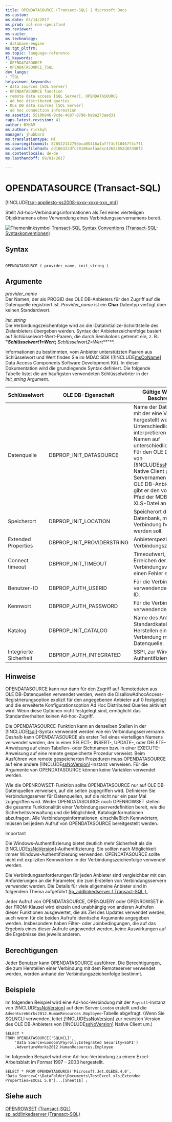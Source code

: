 ```yaml
---
title: OPENDATASOURCE (Transact-SQL) | Microsoft Docs
ms.custom: 
ms.date: 03/14/2017
ms.prod: sql-non-specified
ms.reviewer: 
ms.suite: 
ms.technology:
- database-engine
ms.tgt_pltfrm: 
ms.topic: language-reference
f1_keywords:
- OPENDATASOURCE
- OPENDATASOURCE_TSQL
dev_langs:
- TSQL
helpviewer_keywords:
- data sources [SQL Server]
- OPENDATASOURCE function
- remote data access [SQL Server], OPENDATASOURCE
- ad hoc distributed queries
- OLE DB data sources [SQL Server]
- ad hoc connection information
ms.assetid: 5510b846-9cde-4687-8798-be9a273aad31
caps.latest.revision: 41
author: BYHAM
ms.author: rickbyh
manager: jhubbard
ms.translationtype: MT
ms.sourcegitcommit: 876522142756bca05416a1afff3cf10467f4c7f1
ms.openlocfilehash: dd106322dfc78186aefaadac42622852d87d40f2
ms.contentlocale: de-de
ms.lasthandoff: 09/01/2017

---
```

# <a name="opendatasource-transact-sql"></a>OPENDATASOURCE (Transact-SQL)
[!INCLUDE[tsql-appliesto-ss2008-xxxx-xxxx-xxx_md](../../includes/tsql-appliesto-ss2008-xxxx-xxxx-xxx-md.md)]

  Stellt Ad-hoc-Verbindungsinformationen als Teil eines vierteiligen Objektnamens ohne Verwendung eines Verbindungsservernamens bereit.  
  
 ![Themenlinksymbol](../../database-engine/configure-windows/media/topic-link.gif "Topic link icon") [Transact-SQL Syntax Conventions (Transact-SQL-Syntaxkonventionen)](../../t-sql/language-elements/transact-sql-syntax-conventions-transact-sql.md)  
  
## <a name="syntax"></a>Syntax  
  
```  
  
OPENDATASOURCE ( provider_name, init_string )  
```  
  
## <a name="arguments"></a>Argumente  
 *provider_name*  
 Der Namen, der als PROGID des OLE DB-Anbieters für den Zugriff auf die Datenquelle registriert ist. *Provider_name* ist ein **Char** Datentyp verfügt über keinen Standardwert.  
  
 *init_string*  
 Die Verbindungszeichenfolge wird an die IDataInitialize-Schnittstelle des Zielanbieters übergeben werden. Syntax der Anbieterzeichenfolge basiert auf Schlüsselwort-Wert-Paaren, die durch Semikolons getrennt ein, z. B.: **"***Schlüsselwort1*=*Wert***;** *Schlüsselwort2*=*Wert***"**.  
  
 Informationen zu bestimmten, vom Anbieter unterstützten Paaren aus Schlüsselwort und Wert finden Sie im MDAC SDK ([!INCLUDE[msCoName](../../includes/msconame-md.md)] Data Access Components Software Development Kit). In dieser Dokumentation wird die grundlegende Syntax definiert. Die folgende Tabelle listet die am häufigsten verwendeten Schlüsselwörter in der *Init_string* Argument.  
  
|Schlüsselwort|OLE DB-Eigenschaft|Gültige Werte und Beschreibung|  
|-------------|---------------------|----------------------------------|  
|Datenquelle|DBPROP_INIT_DATASOURCE|Name der Datenquelle, mit der eine Verbindung hergestellt werden soll. Unterschiedliche Anbieter interpretieren diesen Namen auf unterschiedliche Arten. Für den OLE DB-Anbieter von [!INCLUDE[ssNoVersion](../../includes/ssnoversion-md.md)] Native Client gibt er den Servernamen an. Für den OLE DB-Anbieter von Jet gibt er den vollständigen Pfad der MDB- oder XLS-Datei an.|  
|Speicherort|DBPROP_INIT_LOCATION|Speicherort der Datenbank, mit der eine Verbindung hergestellt werden soll.|  
|Extended Properties|DBPROP_INIT_PROVIDERSTRING|Anbieterspezifische Verbindungszeichenfolge.|  
|Connect timeout|DBPROP_INIT_TIMEOUT|Timeoutwert, bei dessen Erreichen der Verbindungsversuch einen Fehler erzeugt.|  
|Benutzer-ID|DBPROP_AUTH_USERID|Für die Verbindung zu verwendende Benutzer-ID.|  
|Kennwort|DBPROP_AUTH_PASSWORD|Für die Verbindung zu verwendendes Kennwort.|  
|Katalog|DBPROP_INIT_CATALOG|Name des Anfangs- oder Standardkatalogs beim Herstellen einer Verbindung mit der Datenquelle.|  
|Integrierte Sicherheit|DBPROP_AUTH_INTEGRATED|SSPI, zur Windows-Authentifizierung|  
  
## <a name="remarks"></a>Hinweise  
 OPENDATASOURCE kann nur dann für den Zugriff auf Remotedaten aus OLE DB-Datenquellen verwendet werden, wenn die DisallowAdhocAccess-Registrierungsoption explizit für den angegebenen Anbieter auf 0 festgelegt und die erweiterte Konfigurationsoption Ad Hoc Distributed Queries aktiviert wird. Wenn diese Optionen nicht festgelegt sind, ermöglicht das Standardverhalten keinen Ad-hoc-Zugriff.  
  
 Die OPENDATASOURCE-Funktion kann an denselben Stellen in der [!INCLUDE[tsql](../../includes/tsql-md.md)]-Syntax verwendet werden wie ein Verbindungsservername. Deshalb kann OPENDATASOURCE als erster Teil eines vierteiligen Namens verwendet werden, der in einer SELECT-, INSERT-, UPDATE-, oder DELETE-Anweisung auf einen Tabellen- oder Sichtnamen bzw. in einer EXECUTE-Anweisung auf eine remote gespeicherte Prozedur verweist. Beim Ausführen von remote gespeicherten Prozeduren muss OPENDATASOURCE auf eine andere [!INCLUDE[ssNoVersion](../../includes/ssnoversion-md.md)]-Instanz verweisen. Für die Argumente von OPENDATASOURCE können keine Variablen verwendet werden.  
  
 Wie die OPENROWSET-Funktion sollte OPENDATASOURCE nur auf OLE DB-Datenquellen verweisen, auf die selten zugegriffen wird. Definieren Sie Verbindungsserver für Datenquellen, auf die nicht nur ein paar Mal zugegriffen wird. Weder OPENDATASOURCE noch OPENROWSET stellen die gesamte Funktionalität einer Verbindungsserverdefinition bereit, wie die Sicherheitsverwaltung und die Möglichkeit, Kataloginformationen abzufragen. Alle Verbindungsinformationen, einschließlich Kennwörtern, müssen bei jedem Aufruf von OPENDATASOURCE bereitgestellt werden.  
  
> [!IMPORTANT]  
>  Die Windows-Authentifizierung bietet deutlich mehr Sicherheit als die [!INCLUDE[ssNoVersion](../../includes/ssnoversion-md.md)]-Authentifizierung. Sie sollten nach Möglichkeit immer Windows-Authentifizierung verwenden. OPENDATASOURCE sollte nicht mit expliziten Kennwörtern in der Verbindungszeichenfolge verwendet werden.  
  
 Die Verbindungsanforderungen für jeden Anbieter sind vergleichbar mit den Anforderungen an die Parameter, die zum Erstellen von Verbindungsservern verwendet werden. Die Details für viele allgemeine Anbieter sind in folgendem Thema aufgeführt [Sp_addlinkedserver &#40; Transact-SQL &#41; ](../../relational-databases/system-stored-procedures/sp-addlinkedserver-transact-sql.md).  
  
 Jeder Aufruf von OPENDATASOURCE, OPENQUERY oder OPENROWSET in der FROM-Klausel wird einzeln und unabhängig von anderen Aufrufen dieser Funktionen ausgewertet, die als Ziel des Updates verwendet werden, auch wenn für die beiden Aufrufe identische Argumente angegeben werden. Insbesondere haben Filter- oder Joinbedingungen, die auf das Ergebnis eines dieser Aufrufe angewendet werden, keine Auswirkungen auf die Ergebnisse des jeweils anderen.  
  
## <a name="permissions"></a>Berechtigungen  
 Jeder Benutzer kann OPENDATASOURCE ausführen. Die Berechtigungen, die zum Herstellen einer Verbindung mit dem Remoteserver verwendet werden, werden anhand der Verbindungszeichenfolge bestimmt.  
  
## <a name="examples"></a>Beispiele  
 Im folgenden Beispiel wird eine Ad-hoc-Verbindung mit der `Payroll`-Instanz von [!INCLUDE[ssNoVersion](../../includes/ssnoversion-md.md)] auf dem Server `London` erstellt und die `AdventureWorks2012.HumanResources.Employee`-Tabelle abgefragt. (Wenn Sie SQLNCLI verwenden, leitet [!INCLUDE[ssNoVersion](../../includes/ssnoversion-md.md)] zur neuesten Version des OLE DB-Anbieters von [!INCLUDE[ssNoVersion](../../includes/ssnoversion-md.md)] Native Client um.)  
  
```  
SELECT *  
FROM OPENDATASOURCE('SQLNCLI',  
    'Data Source=London\Payroll;Integrated Security=SSPI')  
    .AdventureWorks2012.HumanResources.Employee  
```  
  
 Im folgenden Beispiel wird eine Ad-hoc-Verbindung zu einem Excel-Arbeitsblatt im Format 1997 – 2003 hergestellt.  
  
```  
SELECT * FROM OPENDATASOURCE('Microsoft.Jet.OLEDB.4.0',  
'Data Source=C:\DataFolder\Documents\TestExcel.xls;Extended Properties=EXCEL 5.0')...[Sheet1$] ;  
```  
  
## <a name="see-also"></a>Siehe auch  
 [OPENROWSET &#40;Transact-SQL&#41;](../../t-sql/functions/openrowset-transact-sql.md)   
 [sp_addlinkedserver &#40;Transact-SQL&#41;](../../relational-databases/system-stored-procedures/sp-addlinkedserver-transact-sql.md)  
  
  
